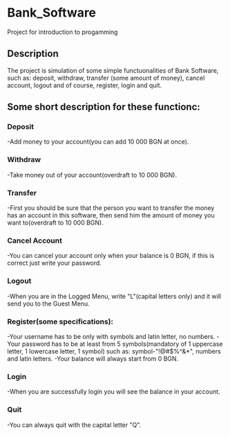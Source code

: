 # Bank_Software
Project for introduction to progamming
## Description
The project is simulation of some simple functuonalities of Bank Software, such as: deposit, withdraw, transfer (some amount of money), cancel account, logout and of course, register, login and quit.
## Some short description for thеsе functionс:
### Deposit
-Add money to your account(you can add 10 000 BGN at once).
### Withdraw 
-Take money out of your account(overdraft to 10 000 BGN).
### Transfer
-First you should be sure that the person you want to transfer the money has an account in this software, then send him the amount of money you want to(overdraft to 10 000 BGN).
### Cancel Account
-You can cancel your account only when your balance is 0 BGN, if this is correct just write your password.
### Logout
-When you are in the Logged Menu, write "L"(capital letters only) and it will send you to the Guest Menu.
### Register(some specifications):
-Your username has to be only with symbols and latin letter, no numbers.
-Your password has to be at least from 5 symbols(mandatory of 1 uppercase letter, 1 lowercase letter, 1 symbol) such as: symbol-"!@#$%^&*", numbers and latin letters.
-Your balance will always start from 0 BGN.
### Login
-When you are successfully login you will see the balance in your account.
### Quit
-You can always quit with the capital letter "Q".
